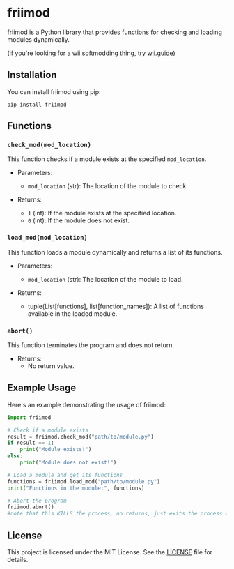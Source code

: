 # friimod

friimod is a Python library that provides functions for checking and loading modules dynamically.

(if you're looking for a wii softmodding thing, try [wii.guide](https://wii.guide/))

## Installation

You can install friimod using pip:

```shell
pip install friimod
```

## Functions

### `check_mod(mod_location)`

This function checks if a module exists at the specified `mod_location`.

- Parameters:
  - `mod_location` (str): The location of the module to check.

- Returns:
  - `1` (int): If the module exists at the specified location.
  - `0` (int): If the module does not exist.

### `load_mod(mod_location)`

This function loads a module dynamically and returns a list of its functions.

- Parameters:
  - `mod_location` (str): The location of the module to load.

- Returns:
  - tuple(List[functions], list[function_names]): A list of functions available in the loaded module.

### `abort()`

This function terminates the program and does not return.

- Returns:
  - No return value.

## Example Usage

Here's an example demonstrating the usage of friimod:

```python
import friimod

# Check if a module exists
result = friimod.check_mod("path/to/module.py")
if result == 1:
    print("Module exists!")
else:
    print("Module does not exist!")

# Load a module and get its functions
functions = friimod.load_mod("path/to/module.py")
print("Functions in the module:", functions)

# Abort the program
friimod.abort()
#note that this KILLS the process, no returns, just exits the process with no mercy
```

## License

This project is licensed under the MIT License. See the [LICENSE](https://github.com/spyspy69/friimod/blob/master/LICENCE) file for details.

